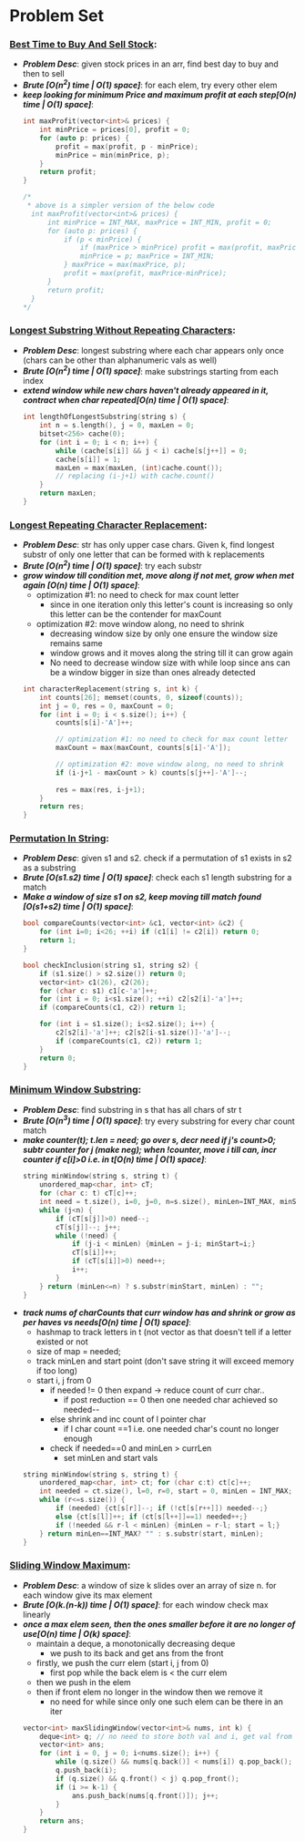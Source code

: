 # Problem Set

### [Best Time to Buy And Sell Stock](https://leetcode.com/problems/best-time-to-buy-and-sell-stock/):
- ***Problem Desc***: given stock prices in an arr, find best day to buy and then to sell
- ***Brute [O(n<sup>2</sup>) time | O(1) space]***: for each elem, try every other elem
- ***keep looking for minimum Price and maximum profit at each step[O(n) time | O(1) space]***:
  ```cpp
  int maxProfit(vector<int>& prices) {
      int minPrice = prices[0], profit = 0;
      for (auto p: prices) {
          profit = max(profit, p - minPrice);
          minPrice = min(minPrice, p);
      }
      return profit;
  }

  /*
   * above is a simpler version of the below code
    int maxProfit(vector<int>& prices) {
        int minPrice = INT_MAX, maxPrice = INT_MIN, profit = 0;
        for (auto p: prices) {
            if (p < minPrice) {
                if (maxPrice > minPrice) profit = max(profit, maxPrice-minPrice);
                minPrice = p; maxPrice = INT_MIN;
            } maxPrice = max(maxPrice, p);
            profit = max(profit, maxPrice-minPrice);
        }
        return profit;
    }
  */
  ```

### [Longest Substring Without Repeating Characters](https://leetcode.com/problems/longest-substring-without-repeating-characters/):
- ***Problem Desc***: longest substring where each char appears only once (chars can be other than alphanumeric vals as well)
- ***Brute [O(n<sup>2</sup>) time | O(1) space]***: make substrings starting from each index
- ***extend window while new chars haven't already appeared in it, contract when char repeated[O(n) time | O(1) space]***:
  ```cpp
  int lengthOfLongestSubstring(string s) {
      int n = s.length(), j = 0, maxLen = 0; 
      bitset<256> cache(0); 
      for (int i = 0; i < n; i++) {
          while (cache[s[i]] && j < i) cache[s[j++]] = 0;
          cache[s[i]] = 1;
          maxLen = max(maxLen, (int)cache.count());
          // replacing (i-j+1) with cache.count()
      }
      return maxLen;
  }
  ```    

### [Longest Repeating Character Replacement](https://leetcode.com/problems/longest-repeating-character-replacement/):
- ***Problem Desc***: str has only upper case chars. Given k, find longest substr of only one letter that can be formed with k replacements 
- ***Brute [O(n<sup>2</sup>) time | O(1) space]***: try each substr
- ***grow window till condition met, move along if not met, grow when met again [O(n) time | O(1) space]***:
  - optimization #1: no need to check for max count letter
    - since in one iteration only this letter's count is increasing so only this letter can be the contender for maxCount
  - optimization #2: move window along, no need to shrink
    - decreasing window size by only one ensure the window size remains same
    - window grows and it moves along the string till it can grow again
    - No need to decrease window size with while loop since ans can be a window bigger in size than ones already detected
  ```cpp
  int characterReplacement(string s, int k) {
      int counts[26]; memset(counts, 0, sizeof(counts));
      int j = 0, res = 0, maxCount = 0;
      for (int i = 0; i < s.size(); i++) {
          counts[s[i]-'A']++;

          // optimization #1: no need to check for max count letter
          maxCount = max(maxCount, counts[s[i]-'A']); 

          // optimization #2: move window along, no need to shrink
          if (i-j+1 - maxCount > k) counts[s[j++]-'A']--;
          
          res = max(res, i-j+1);
      }
      return res;
  }
  ```

### [Permutation In String](https://leetcode.com/problems/permutation-in-string/):
- ***Problem Desc***: given s1 and s2. check if a permutation of s1 exists in s2 as a substring
- ***Brute [O(s1.s2) time | O(1) space]***: check each s1 length substring for a match
- ***Make a window of size s1 on s2, keep moving till match found [O(s1+s2) time | O(1) space]***:
  ```cpp
  bool compareCounts(vector<int> &c1, vector<int> &c2) {
      for (int i=0; i<26; ++i) if (c1[i] != c2[i]) return 0;
      return 1;
  }

  bool checkInclusion(string s1, string s2) {
      if (s1.size() > s2.size()) return 0;
      vector<int> c1(26), c2(26);
      for (char c: s1) c1[c-'a']++;
      for (int i = 0; i<s1.size(); ++i) c2[s2[i]-'a']++;
      if (compareCounts(c1, c2)) return 1;

      for (int i = s1.size(); i<s2.size(); i++) {
          c2[s2[i]-'a']++; c2[s2[i-s1.size()]-'a']--;
          if (compareCounts(c1, c2)) return 1;
      }
      return 0;
  }
  ```

### [Minimum Window Substring](https://leetcode.com/problems/minimum-window-substring/):
- ***Problem Desc***: find substring in s that has all chars of str t
- ***Brute [O(n<sup>3</sup>) time | O(1) space]***: try every substring for every char count match
- ***make counter(t); t.len = need; go over s, decr need if j's count>0; subtr counter for j (make neg); when !counter, move i till can, incr counter if c[i]>0 i.e. in t[O(n) time | O(1) space]***:
  ```cpp
  string minWindow(string s, string t) {
      unordered_map<char, int> cT;
      for (char c: t) cT[c]++;
      int need = t.size(), i=0, j=0, n=s.size(), minLen=INT_MAX, minStart=0;
      while (j<n) {
          if (cT[s[j]]>0) need--;
          cT[s[j]]--; j++;
          while (!need) {
              if (j-i < minLen) {minLen = j-i; minStart=i;}
              cT[s[i]]++;
              if (cT[s[i]]>0) need++;
              i++;
          }
      } return (minLen<=n) ? s.substr(minStart, minLen) : "";
  }
  ```
- ***track nums of charCounts that curr window has and shrink or grow as per haves vs needs[O(n) time | O(1) space]***:
  - hashmap to track letters in t (not vector as that doesn't tell if a letter existed or not
  - size of map = needed; 
  - track minLen and start point (don't save string it will exceed memory if too long)
  - start i, j from 0
    - if needed != 0 then expand -> reduce count of curr char..
      - if post reduction == 0 then one needed char achieved so needed--
    - else shrink and inc count of l pointer char
      - if l char count ==1 i.e. one needed char's count no longer enough
    - check if needed==0 and minLen > currLen
      - set minLen and start vals
  ```cpp
  string minWindow(string s, string t) {
      unordered_map<char, int> ct; for (char c:t) ct[c]++;
      int needed = ct.size(), l=0, r=0, start = 0, minLen = INT_MAX;
      while (r<=s.size()) {
          if (needed) {ct[s[r]]--; if (!ct[s[r++]]) needed--;}
          else {ct[s[l]]++; if (ct[s[l++]]==1) needed++;}
          if (!needed && r-l < minLen) {minLen = r-l; start = l;}
      } return minLen==INT_MAX? "" : s.substr(start, minLen);
  }
  ```

### [Sliding Window Maximum](https://leetcode.com/problems/sliding-window-maximum/):
- ***Problem Desc***: a window of size k slides over an array of size n. for each window give its max element
- ***Brute [O(k.(n-k)) time | O(1) space]***: for each window check max linearly
- ***once a max elem seen, then the ones smaller before it are no longer of use[O(n) time | O(k) space]***:
  - maintain a deque, a monotonically decreasing deque
    - we push to its back and get ans from the front
  - firstly, we push the curr elem (start i, j from 0)
    - first pop while the back elem is < the curr elem
  - then we push in the elem
  - then if front elem no longer in the window then we remove it
    - no need for while since only one such elem can be there in an iter
  ```cpp
  vector<int> maxSlidingWindow(vector<int>& nums, int k) {
      deque<int> q; // no need to store both val and i, get val from nums
      vector<int> ans;
      for (int i = 0, j = 0; i<nums.size(); i++) {
          while (q.size() && nums[q.back()] < nums[i]) q.pop_back();
          q.push_back(i);
          if (q.size() && q.front() < j) q.pop_front();
          if (i >= k-1) {
              ans.push_back(nums[q.front()]); j++;
          }
      }
      return ans;
  }
  ```
